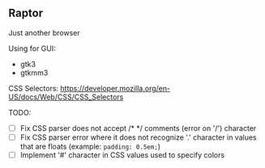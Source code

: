 Raptor
---
Just another browser

Using for GUI:
* gtk3
* gtkmm3

CSS Selectors: https://developer.mozilla.org/en-US/docs/Web/CSS/CSS_Selectors

TODO:
- [ ] Fix CSS parser does not accept /* */ comments (error on '/') character
- [ ] Fix CSS parser error where it does not recognize '.' character in values that are floats (example: `padding: 0.5em;`)
- [ ] Implement '#' character in CSS values used to specify colors